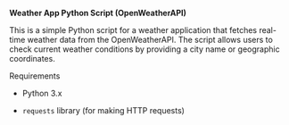 **Weather App Python Script (OpenWeatherAPI)**

This is a simple Python script for a weather application that fetches real-time weather data from the OpenWeatherAPI. The script allows users to check current weather conditions by providing a city name or geographic coordinates.

Requirements

- Python 3.x

- ```requests``` library (for making HTTP requests) 
